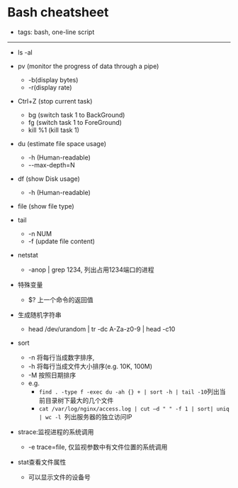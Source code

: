 # Bash cheatsheet

- tags: bash, one-line script

* * *

- ls -al
- pv (monitor the progress of data through a pipe)
  - -b(display bytes)
  - -r(display rate)
- Ctrl+Z (stop current task)
  - bg (switch task 1 to BackGround)
  - fg (switch task 1 to ForeGround)
  - kill %1 (kill task 1)
- du (estimate file space usage)
  - -h (Human-readable)
  - --max-depth=N
- df (show Disk usage)
  - -h (Human-readable)
- file (show file type)

- tail
  - -n NUM
  - -f (update file content)

- netstat
  - -anop | grep 1234, 列出占用1234端口的进程
- 特殊变量
  - $? 上一个命令的返回值
- 生成随机字符串
  - head /dev/urandom | tr -dc A-Za-z0-9 | head -c10
- sort
  - -n 将每行当成数字排序,
  - -h 将每行当成文件大小排序(e.g. 10K, 100M)
  - -M 按照日期排序
  - e.g.
    - `find . -type f -exec du -ah {} + | sort -h | tail -10`列出当前目录树下最大的几个文件
    - `cat /var/log/nginx/access.log | cut –d " " -f 1 | sort| uniq | wc -l `列出服务器的独立访问IP
- strace:监视进程的系统调用
  - -e trace=file, 仅监视参数中有文件位置的系统调用
- stat查看文件属性
  - 可以显示文件的设备号

